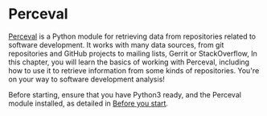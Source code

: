 # Perceval

[Perceval](https://github.com/grimoirelab/perceval) is a Python module for retrieving data from repositories related to software development. It works with many data sources, from git repositories and GitHub projects to mailing lists, Gerrit or StackOverflow, In this chapter, you will learn the basics of working with Perceval, including how to use it to retrieve information from some kinds of repositories. You're on your way to software development analysis!

Before starting, ensure that you have Python3 ready, and the Perceval module installed, as detailed in [Before you start](/before-you-start/intro.md).

